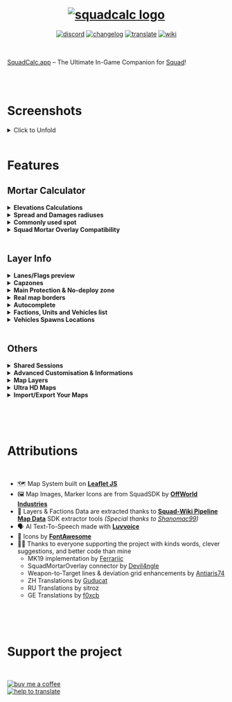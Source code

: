 
<h1 align="center">
    <a href="https://squadcalc.app">
      <img src="./src/img/github/logo.webp" alt="squadcalc logo">
    </a>
</h1>

<div align="center">
    <a href="https://discord.gg/BNPAc5kEJP">  
      <img src="https://img.shields.io/badge/Discord-111?style=for-the-badge&logo=discord&logoColor=white" alt="discord"></a>
    <a href="https://github.com/sh4rkman/SquadCalc/blob/master/CHANGELOG.md">  
      <img src="https://img.shields.io/badge/CHANGELOG-111?style=for-the-badge&logo=github&logoColor=white" alt="changelog"></a>
    <a href="https://github.com/sh4rkman/SquadCalc/wiki/Translating-SquadCalc">  
      <img src="https://img.shields.io/badge/TRANSLATE-111?style=for-the-badge&logo=google-translate&logoColor=white" alt="translate"></a>
    <a href="https://github.com/sh4rkman/SquadCalc/wiki">  
      <img src="https://img.shields.io/badge/WIKI-111?style=for-the-badge&logo=github&logoColor=white" alt="wiki"></a>  
</div>


</br>
</br>

[SquadCalc.app](https://squadcalc.app/) – The Ultimate In-Game Companion for [Squad](https://joinsquad.com/)!


</br>
</br>
 
# <b>Screenshots</b>

<details>

  <summary><a>Click to Unfold</a></summary>

  <div align="center">
    <picture><img src="./src/img/github/desktop_ui_1.webp" alt="classic preview"></picture>  
    <picture><img src="./src/img/github/desktop_ui_5.webp" alt="Lane Finder preview"></picture>
    <picture><img src="./src/img/github/desktop_ui_2.webp" alt="topographic preview"></picture>
    <picture><img src="./src/img/github/desktop_ui_6.webp" alt="capzone/mains preview"></picture>
    <picture><img src="./src/img/github/desktop_ui_3.webp" alt="weapon information preview"></picture>
    <picture><img src="./src/img/github/desktop_ui_4.webp" alt="calculations information preview"></picture>
    <!-- <picture><img src="./src/img/github/desktop_ui_0.webp" alt="legacy preview"></picture> -->
  </div>

</details>


</br>

# <b>Features</b>


## Mortar Calculator

<details>
  <summary><b>Elevations Calculations</b></summary>
  </br>
  SquadCalc utilizes heightmaps extracted from the Squad SDK to precisely compute the elevation difference between mortars and targets, automatically adjusting the elevation settings.  
  
  </br>

  [Check out the Wiki](https://github.com/sh4rkman/SquadCalc/wiki/Deducing-Altitude) to understand how it works.

  </br>
</details>

<details>
  <summary><b>Spread and Damages radiuses</b></summary>  
  </br>
  Reduce teamkilling and maximize your damage by visualizing the spread of your shells and the range of their explosions.  

  Check out the Wiki on [Spread](https://github.com/sh4rkman/SquadCalc/wiki/Deducing-Spread) and [Damage](https://github.com/sh4rkman/SquadCalc/wiki/Deducing-Damage-Radius) to understand how it works.

  <div align="center">
    <img width="50%" src="./src/img/github/radiuses.webp" alt="settings">
  </div>
  </br>
</details>

<details>
  <summary><b>Commonly used spot</b></summary>
  </br>
  Squadcalc is logging up to 15000 weapon positions for each map and each weapons, thus allowing to create a dynamic heatmap of where other players commonly set their weapons. If you're having trouble finding a good spot to place your mortar or weapons, activate the 'Frequent Locations' feature !  

  </br>
  <div align="center">
    <img width="60%" src="./src/img/github/heatmap.webp" alt="commonly used spots">
  </div>
  </br>
</details>


<details>
  <summary><b>Squad Mortar Overlay Compatibility</b></summary>

  </br>  

  SquadCalc is compatible with [Squad Mortar Overlay](https://github.com/Devil4ngle/SquadMortarOverlay), made by [Devil4ngle](https://github.com/Devil4ngle).  
  Squad Mortar Overlay is a program capturing screenshots from your ingame map and overlaying it with SquadCalc.  

  It allows :
  * Having ingame markers automatically merged into SquadCalc map to quickly place the right targets
  * Having an ingame overlay with the current SquadCalc calculations displayed in front of Squad


  </br>

  ### <div align="center">[> Download Squad Mortar Overlay <](https://github.com/Devil4ngle/SquadMortarOverlay/releases)</div>

</details>

</br>

## Layer Info




<details>
  <summary><b>Lanes/Flags preview</b></summary>
  </br>

  Hover over a flag to preview how selecting it would affect the layer.  
  This allows you to quickly scan how the layer looks at the start of the game, for example.

  <div align="center">
    <picture><img width="70%" src="./src/img/github/layer-finder.gif" alt="capzones"></picture>
  </div></br>

</details>

<details>
  <summary><b>Capzones</b></summary>
  </br>

  SquadCalc lets you see each precise flag capzone extracted from the game SDK and view it in detail.  
  It helps you find the perfect location for a FOB, the best route to sneak into a cap zone, or even where to fire mortars effectively.

  <div align="center">
    <picture><img width="80%" src="./src/img/github/capzones.webp" alt="capzones"></picture>
  </div></br>

</details>



<details>
  <summary><b>Main Protection & No-deploy zone</b></summary>
  </br>

  Plan your radios and mortars : squadcalc display every mains protection zones (no vehicles shooting) and no-deploy (radios, mortars, emplacement).

  <div align="center">
    <picture><img width="70%" src="./src/img/github/mains.webp" alt="capzones"></picture>
  </div></br>

</details>



<details>
  <summary><b>Real map borders</b></summary>
  </br>  

  Each layer can have have it's own playable aera : squadcalc shows the exact invisible map limits.  

  <div align="center">
    <picture><img width="70%" src="./src/img/github/borders.webp" alt="autocomplete"></picture>
  </div></br>
</details>




<details>
  <summary><b>Autocomplete</b></summary>
  </br>  

  SquadCalc will automatically complete the layer if there is only one possible incoming flag, saving you a few clicks.

</details>





<details>
  <summary><b>Factions, Units and Vehicles list</b></summary>
  </br>  

  Browse every layer available factions, units, and vehicles :

  <div align="center">
    <picture><img width="70%" src="./src/img/github/units.webp" alt="autocomplete"></picture>
  </div><br>



  You can also pin the enemy vehicles list to your map and set timers when you destroy them : you will receive a sound notification when they respawn !

  <div align="center">
    <picture><img width="70%" src="./src/img/github/timer.webp" alt="autocomplete"></picture>
  </div></br>

  Change faction and pick a unit directly from the map by rightclicking a main :

  <div align="center">
    <picture><img width="40%" src="./src/img/github/mainCtxMenu.webp" alt="autocomplete"></picture>
  </div></br>

</details>

<details>
  <summary><b>Vehicles Spawns Locations</b></summary>
  </br>  

  Anticipate where the vehicles will be spawning :

  <div align="center">
    <picture><img width="100%" src="./src/img/github/spawns.gif" alt="autocomplete"></picture>
  </div><br>
</details>

</br>


## Others


<details>
  <summary><b>Shared Sessions</b></summary>
  </br>

  Start a shared session and invite your friends!  

  Collaborate on a single map, sharing markers, weapons, and targets in real time.
  Synchronize your mortar targets more efficiently, strategize together, and develop tactics seamlessly.

  Sessions works up to 10 participants.

  <div align="center">
    <picture><img width="100%" src="./src/img/github/sessions.webp" alt="map layers"></picture>
  </div>
  
</details>




<details>
  <summary><b>Advanced Customisation & Informations</b></summary>
  </br>

  Want to see Spread radius, time of flight, distance AND bearing for each targets ? You can.  
  Rather have a minimalist/non-clustered map ? you can too. Hop in settings to customise everything.

  Get a better and complete understanding of your shots and visualise a simulation of the projectile path and the terrain between you and your targets. You can even see if terrain is going to block your projectiles when using low angle weapons ! (UB/GRAD) 

  <div align="center">
    <picture>
        <img width="60%" src="./src/img/github/settings.webp" alt="settings">
    </picture>
      <picture>
      <img width="46%" src="./src/img/github/simulation.webp" alt="target information">
    </picture>
    <picture>
      <img width="40%" src="./src/img/github/weaponInformation.webp" alt="weapon information">
    </picture>
  </div>
</details>



<details>
  <summary><b>Map Layers</b></summary>
  </br>

  <div align="center">
    <picture><img width="50%" src="./src/img/github/layers.webp" alt="map layers"></picture>
  </div>

  ### Base map :
  The classic, straight from the game base map.  

  ### Terrain map :
  Base map enhanced with bumpmap from SDK's heightmap. Add a better comprehension of terrain.  
  Also known as "why the fuck is it not the default ingame map?"

  ### Topographic map :
  A mix of bump map, contour map with a touch of hypsometric colors for a complete understanding of map reliefs.

</details>



<details>
  <summary><b>Ultra HD Maps</b></summary>
  </br>

  <div align="center">
    <picture><img width="80%" src="./src/img/github/hdmaps.webp" alt="map layers"></picture>
    <div align="center">UHD Maps vs regular ingame map image</div>
  </div>


  <br>

  With a single click, you can switch the map to a high-definition version powered by AI upscaling. The HD maps are 8192×8192 resolution images, letting you explore every part of the map in ultra-sharp detail right within the Leaflet interface.

</details>



<details>
  <summary><b>Import/Export Your Maps</b></summary>
  </br>

  <br>

  <div align="center">
    <picture><img width="50%" src="./src/img/github/import_export.webp" alt="Map Import/Export Preview"></picture>
  </div>

  <br>

  Easily export your map and markers to an offline file for backup or sharing. To restore them later, just drag and drop the file into SquadCalc—your markers will be instantly loaded. These files are also perfect for sharing with teammates to ensure everyone’s on the same page.

</details>

</br></br></br>
# **Attributions**
</br>

* 🗺️ Map System built on **[Leaflet JS](https://leafletjs.com/)**
* 🖼️ Map Images, Marker Icons are from SquadSDK by **[OffWorld Industries](https://www.offworldindustries.com/)**
* 🧮 Layers & Factions Data are extracted thanks to **[Squad-Wiki Pipeline Map Data](https://github.com/Squad-Wiki/squad-wiki-pipeline-map-data)** SDK extractor tools *(Special thanks to [Shanomac99](https://github.com/Shanomac99))*
* 🗣️ AI Text-To-Speech made with **[Luvvoice](https://luvvoice.com/)** 
* 🔣 Icons by **[FontAwesome](https://fontawesome.com/icons)**
* 👌🏼 Thanks to everyone supporting the project with kinds words, clever suggestions, and better code than mine
  * MK19 implementation by [Ferrariic](https://github.com/Ferrariic)
  * SquadMortarOverlay connector by [Devil4ngle](https://github.com/Devil4ngle)
  * Weapon-to-Target lines & deviation grid enhancements by [Antiaris74](https://github.com/Antiaris74) 
  * ZH Translations by [Guducat](https://github.com/Guducat)
  * RU Translations by sitroz
  * GE Translations by [f0xcb](https://github.com/f0xcb) 





</br></br></br>
# **Support the project**
</br>

[![buy me a coffee](https://img.shields.io/badge/BUY%20ME%20A%20COFFEE-b12222?style=for-the-badge&logo=buy-me-a-coffee&logoColor=white)](https://buymeacoffee.com/sharkman)  
[![help to translate](https://img.shields.io/badge/HELP%20TO%20TRANSLATE-111?style=for-the-badge&logo=google-translate&logoColor=white)](https://github.com/sh4rkman/SquadCalc/wiki/Translating-SquadCalc)


